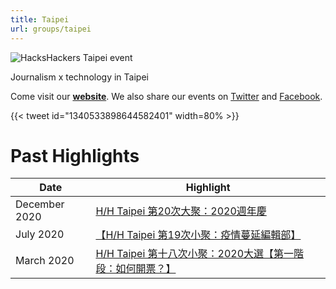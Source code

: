 ```yaml
---
title: Taipei
url: groups/taipei
---
```


![HacksHackers Taipei event](https://pbs.twimg.com/media/EL1YZRjU4AAyTIw?format=jpg&name=large)

Journalism x technology in Taipei

Come visit our  **[website](https://hackshackers.taipei/)**. We also share our events on [Twitter](https://twitter.com/hackshackersTPE) and [Facebook](https://www.facebook.com/groups/868771643258752/).

{{< tweet id="1340533898644582401" width=80% >}}

# Past Highlights

| **Date**  | **Highlight** |  
|-----------|---------------|  
| December 2020 | [H/H Taipei 第20次大聚：2020週年慶](https://www.facebook.com/groups/hackshackerstaipei/permalink/2158999957569241/) |
| July 2020 | [【H/H Taipei 第19次小聚：疫情蔓延編輯部】](https://www.meetup.com/Hacks-Hackers-South-Wales-x-South-West/events/246642535/) |   
| March 2020 | [H/H Taipei 第十八次小聚：2020大選【第一階段：如何開票？】](https://www.facebook.com/groups/hackshackerstaipei/permalink/1870365109766062/) |

